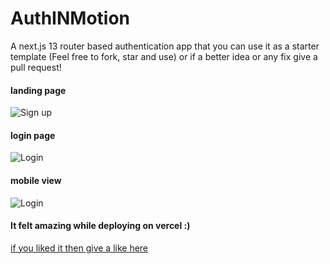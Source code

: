 
# AuthINMotion
A next.js 13 router based authentication app that you can use it as a starter template (Feel free to fork, star and use) or if a better idea or any fix give a pull request!


#### landing page
![Sign up](https://i.ibb.co/4PWBKp3/Screenshot-208.png)



#### login page
![Login](https://i.ibb.co/4Kpdk5C/Screenshot-209.png)
#### mobile view
![Login](https://i.ibb.co/JpTLCDW/Screenshot-212.png)


#### It felt amazing while deploying on vercel :) 

[if you liked it then give a like here](https://www.linkedin.com/posts/soniiyy_mernstack-nextjs-mongodbatlas-activity-7094311894345281537-IIEz?utm_source=share&utm_medium=member_desktop)


